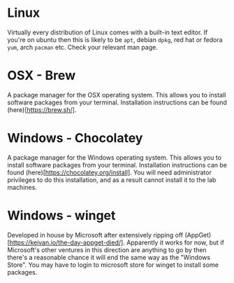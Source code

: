 # Linux

Virtually every distribution of Linux comes with a built-in text editor. If you're on ubuntu then this is likely to be `apt`, debian `dpkg`, red hat or fedora `yum`, arch `pacman` etc. Check your relevant man page.

# OSX - Brew
A package manager for the OSX operating system. This allows you to install software packages from your terminal. 
Installation instructions can be found (here)[https://brew.sh/].


# Windows - Chocolatey
A package manager for the Windows operating system. This allows you to install software packages from your terminal. 
Installation instructions can be found (here)[https://chocolatey.org/install]. You will need administrator privileges to do this installation, and as a result cannot install it to the lab machines.

# Windows - winget
Developed in house by Microsoft after extensively ripping off (AppGet)[https://keivan.io/the-day-appget-died/]. Apparently it works for now, but if Microsoft's other ventures in this direction are anything to go by then there's a reasonable chance it will end the same way as the "Windows Store". You may have to login to microsoft store for winget to install some packages.

